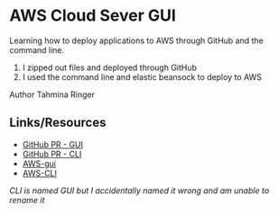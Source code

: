# AWS Cloud Sever GUI

Learning how to deploy applications to AWS through GitHub and the command line.

1. I zipped out files and deployed through GitHub
2. I used the command line and elastic beansock to deploy to AWS

Author Tahmina Ringer

## Links/Resources

- [GitHub PR - GUI](https://github.com/tahminaringer/aws-cloud-server2/commit/bb6cc2309d3ec29d88fc8e4cfcec21f3583e23cf)
- [GitHub PR - CLI](https://github.com/Tahmina-Ringer-401-advanced-javascript/aws_cloud_servers/commit/59a9816840a931967b63c76be5801c24e6ae9349)
- [AWS-gui](CloudServerGui-env.eba-m4et2qic.us-east-2.elasticbeanstalk.com )
- [AWS-CLI](cloud-server-gui-dev.us-west-2.elasticbeanstalk.com)

_CLI is named GUI but I accidentally named it wrong and am unable to rename it_

